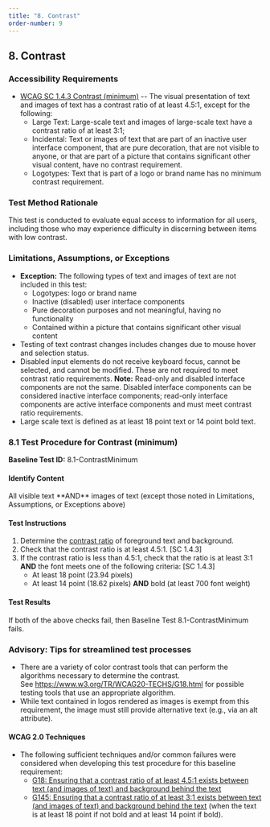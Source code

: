 ```yaml
---
title: "8. Contrast"
order-number: 9
---
```

## 8. Contrast

### Accessibility Requirements

-   [WCAG SC 1.4.3 Contrast (minimum)](https://www.w3.org/TR/UNDERSTANDING-WCAG20/visual-audio-contrast-contrast.html) -- The visual presentation of text and images of text has a contrast ratio of at least 4.5:1, except for the following:
    -   Large Text: Large-scale text and images of large-scale text have a contrast ratio of at least 3:1;
    -   Incidental: Text or images of text that are part of an inactive user interface component, that are pure decoration, that are not visible to anyone, or that are part of a picture that contains significant other visual content, have no contrast requirement.
    -   Logotypes: Text that is part of a logo or brand name has no minimum contrast requirement.

### Test Method Rationale

This test is conducted to evaluate equal access to information for all users, including those who may experience difficulty in discerning between items with low contrast.

### Limitations, Assumptions, or Exceptions

-   **Exception:** The following types of text and images of text are not included in this test:
    -   Logotypes: logo or brand name
    -   Inactive (disabled) user interface components
    -   Pure decoration purposes and not meaningful, having no functionality
    -   Contained within a picture that contains significant other visual content
-   Testing of text contrast changes includes changes due to mouse hover and selection status.
-   Disabled input elements do not receive keyboard focus, cannot be selected, and cannot be modified. These are not required to meet contrast ratio requirements. **Note:** Read-only and disabled interface components are not the same. Disabled interface components can be considered inactive interface components; read-only interface components are active interface components and must meet contrast ratio requirements.
-   Large scale text is defined as at least 18 point text or 14 point bold text.

### 8.1 Test Procedure for Contrast (minimum)

**Baseline Test ID:** 8.1-ContrastMinimum
#### Identify Content
<p id="1IC">All visible text  **AND**  images of text (except those noted in Limitations, Assumptions, or Exceptions above)</p>

#### Test Instructions
<ol id="1TI">
    <li id="1TI-1">Determine the <a href="https://www.w3.org/TR/2008/REC-WCAG20-20081211/#contrast-ratiodef" target="_blank" rel="noopener">contrast ratio</a> of foreground text and background.</li>
    <li id="1TI-2">Check that the contrast ratio is at least 4.5:1. [SC 1.4.3]</li>
    <li id="1TI-3">If the contrast ratio is less than 4.5:1, check that the ratio is at least 3:1 <strong>AND</strong> the font meets one of the following criteria: [SC 1.4.3]
        <ul>
            <li>At least 18 point (23.94 pixels)</li>
            <li>At least 14 point (18.62 pixels) <strong>AND</strong> bold (at least 700 font weight)</li>
        </ul></li>
</ol>

#### Test Results
<p id="1TR">If both of the above checks fail, then Baseline Test 8.1-ContrastMinimum fails.</p>

### Advisory: Tips for streamlined test processes

-   There are a variety of color contrast tools that can perform the algorithms necessary to determine the contrast. See <https://www.w3.org/TR/WCAG20-TECHS/G18.html> for possible testing tools that use an appropriate algorithm.
-   While text contained in logos rendered as images is exempt from this requirement, the image must still provide alternative text (e.g., via an alt attribute).

#### WCAG 2.0 Techniques
-   The following sufficient techniques and/or common failures were considered when developing this test procedure for this baseline requirement:
    -   [G18: Ensuring that a contrast ratio of at least 4.5:1 exists between text (and images of text) and background behind the text](https://www.w3.org/TR/WCAG20-TECHS/G18.html)
    -   [G145: Ensuring that a contrast ratio of at least 3:1 exists between text (and images of text) and background behind the text](https://www.w3.org/TR/WCAG20-TECHS/G145.html) (when the text is at least 18 point if not bold and at least 14 point if bold).
